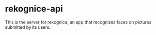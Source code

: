 # rekognice-api
This is the server for rekognice, an app that recognizes faces on pictures submitted by its users.
